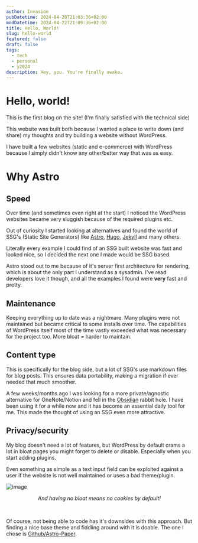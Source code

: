 ```yaml
---
author: Invasion
pubDatetime: 2024-04-20T21:03:36+02:00
modDatetime: 2024-04-22T21:09:36+02:00
title: Hello, World!
slug: hello-world
featured: false
draft: false
tags:
  - tech
  - personal
  - y2024
description: Hey, you. You're finally awake.
---
```


# Hello, world!

This is the first blog on the site! (I'm finally satisfied with the technical side)

This website was built both because I wanted a place to write down (and share) my thoughts and try building a website without WordPress.

I have built a few websites (static and e-commerce) with WordPress because I simply didn't know any other/better way that was as easy.

# Why Astro

## Speed

Over time (and sometimes even right at the start) I noticed the WordPress websites became very sluggish because of the required plugins etc.

Out of curiosity I started looking at alternatives and found the world of SSG's (Static Site Generators) like [Astro](https://astro.build/), [Hugo](https://gohugo.io/), [Jekyll](https://jekyllrb.com/) and many others.

Literally every example I could find of an SSG built website was fast and looked nice, so I decided the next one I made would be SSG based.

Astro stood out to me because of it's server first architecture for rendering, which is about the only part I understand as a sysadmin. I've read developers love it though, and all the examples I found were **very** fast and pretty.

## Maintenance

Keeping everything up to date was a nightmare. Many plugins were not maintained but became critical to some installs over time. The capabilities of WordPress itself most of the time vastly exceeded what was necessary for the project too. More bloat = harder to maintain.

## Content type

This is specifically for the blog side, but a lot of SSG's use markdown files for blog posts. This ensures data portability, making a migration if ever needed that much smoother.

A few weeks/months ago I was looking for a more private/agnostic alternative for OneNote/Notion and fell in the [Obsidian](https://obsidian.md/) rabbit hole.
I have been using it for a while now and it has become an essential daily tool for me. This made the thought of using an SSG even more attractive.

## Privacy/security

My blog doesn't need a lot of features, but WordPress by default crams a lot in bloat pages you might forget to delete or disable. Especially when you start adding plugins.

Even something as simple as a text input field can be exploited against a user if the website is not well maintained or uses a bad theme/plugin.

![image](@assets/images/blog-cookies-compressed.png)

<p style="text-align: center; font-style: italic;">And having no bloat means no cookies by default!</p><br>

Of course, not being able to code has it's downsides with this approach. But finding a nice base theme and fiddling around with it is doable. The one I chose is [Github/Astro-Paper](https://github.com/satnaing/astro-paper).
